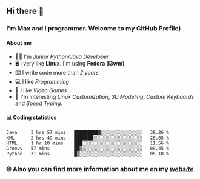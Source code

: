 ## Hi there 👋
### I'm Max and I programmer. Welcome to my GitHub Profile)

#### **About me**
- 👨‍💻 I'm _Junior Python/Java Developer_
- 🖥️ I very like **Linux**. I'm using **Fedora (i3wm)**.
- ⌨️ I write code more than _2 years_
- 💻 I like _Programming_
- 👾 I like _Video Games_
- 👀 I'm interesting _Linux Customization_, _3D Modeling_, _Custom Keyboards_ and _Speed Typing_.

#### 📊 **Coding statistics**
<!--START_SECTION:waka-->
```text
Java     3 hrs 57 mins   █████████▓░░░░░░░░░░░░░░░   39.26 % 
XML      2 hrs 49 mins   ███████░░░░░░░░░░░░░░░░░░   28.05 % 
HTML     1 hr 10 mins    ███░░░░░░░░░░░░░░░░░░░░░░   11.56 % 
Groovy   57 mins         ██▒░░░░░░░░░░░░░░░░░░░░░░   09.45 % 
Python   31 mins         █▒░░░░░░░░░░░░░░░░░░░░░░░   05.18 % 
```
<!--END_SECTION:waka-->

### 🌐 **Also you can find more information about me on my _[website](https://merive.herokuapp.com/)_**
